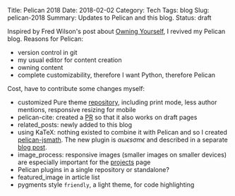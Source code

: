 Title: Pelican 2018
Date: 2018-02-02
Category: Tech
Tags: blog
Slug: pelican-2018
Summary: Updates to Pelican and this blog.
Status: draft


Inspired by Fred Wilson's post about [Owning Yourself](http://avc.com/2018/01/owning-yourself/),
I revived my Pelican blog. Reasons for Pelican:

* version control in git
* my usual editor for content creation
* owning content
* complete customizability, therefore I want Python, therefore Pelican

Cost, have to contribute some changes myself:

* customized Pure theme [repository](https://github.com/svenkreiss/pure), including print mode, less author mentions, responsive resizing for mobile
* pelican-cite: created a [PR](https://github.com/cmacmackin/pelican-cite/pull/5) so that it also works on draft pages
* related_posts: newly added to this blog
* using KaTeX: nothing existed to combine it with Pelican and so I created
  [pelican-jsmath](https://github.com/svenkreiss/pelican-jsmath).
  The new plugin is $\alpha\omega\epsilon s \sigma m \epsilon$ and described in a separate
  [blog post]({filename}/pelican-jsmath.md).
* image_process: responsive images (smaller images on smaller devices) are
  especially important for the [projects](/projects.html) page
* Pelican plugins in a single repository or standalone?
* featured_image in article list
* pygments style `friendly`, a light theme, for code highlighting

